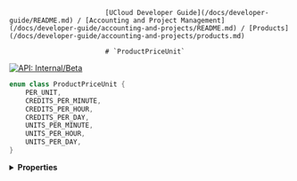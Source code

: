                             [UCloud Developer Guide](/docs/developer-guide/README.md) / [Accounting and Project Management](/docs/developer-guide/accounting-and-projects/README.md) / [Products](/docs/developer-guide/accounting-and-projects/products.md)
                            
                            # `ProductPriceUnit`

                            
[![API: Internal/Beta](https://img.shields.io/static/v1?label=API&message=Internal/Beta&color=red&style=flat-square)](/docs/developer-guide/core/api-conventions.md)



```kotlin
enum class ProductPriceUnit {
    PER_UNIT,
    CREDITS_PER_MINUTE,
    CREDITS_PER_HOUR,
    CREDITS_PER_DAY,
    UNITS_PER_MINUTE,
    UNITS_PER_HOUR,
    UNITS_PER_DAY,
}
```

<details>
<summary>
<b>Properties</b>
</summary>

<details>
<summary>
<code>PER_UNIT</code> Used for resources which either: are charged once for the entire life-time (`ChargeType.ABSOLUTE`) or
</summary>



used to enforce a quota (`ChargeType.DIFFERENTIAL_QUOTA`).

When used in combination with `ChargeType.ABSOLUTE` then this is typically used for resources such as:
licenses, public IPs and links.

When used in combination with `ChargeType.DIFFERENTIAL_QUOTA` it is used to enforce a quota. At any point in
time, a user should never be allowed to use more units than specified in their current `balance`. For example,
if `balance = 100` and `ProductType = ProductType.COMPUTE` then no more than 100 jobs should be allowed to run
at any given point in time. Similarly, this can be used to enforce a storage quota.


</details>

<details>
<summary>
<code>CREDITS_PER_MINUTE</code> Used for resources which are charged periodically in a pre-defined currency.
</summary>



This `ProductPriceUnit` can only be used in combination with `ChargeType.ABSOLUTE`.

The pre-defined currency is decided between the UCloud/Core and the provider out-of-band. UCloud only supports
a single currency for the entire system.

The accounting system only stores balances as an integer, for precision reasons. As a result, a charge using
`CREDITS_PER_X` will always refer to one-millionth of the currency (for example: 1 Credit = 0.000001 DKK).

This price unit comes in several variants: `MINUTE`, `HOUR`, `DAY`. This period is used to define the `units`
of a `charge`. For example, if a `charge` is made on a product with `CREDITS_PER_MINUTE` then the `units`
property refer to the number of minutes which have elapsed. The provider is not required to perform `charge`
operations this often, it only serves to define the true meaning of `units` in the `charge` operation.

The period used SHOULD always refer to monotonically increasing time. In practice, this means that a user should
not be charged differently because of summer/winter time.


</details>

<details>
<summary>
<code>CREDITS_PER_HOUR</code> See `CREDITS_PER_MINUTE`
</summary>





</details>

<details>
<summary>
<code>CREDITS_PER_DAY</code> See `CREDITS_PER_MINUTE`
</summary>





</details>

<details>
<summary>
<code>UNITS_PER_MINUTE</code> Used for resources which are charged periodically.
</summary>



This `ProductPriceUnit` can only be used in combination with `ChargeType.ABSOLUTE`.

All allocations granted to a product of `UNITS_PER_X` specify the amount of units of the recipient can use.
Some examples include:

  - Core hours
  - Public IP hours
  
This price unit comes in several variants: `MINUTE`, `HOUR`, `DAY`. This period is used to define the `units`
of a `charge`. For example, if a `charge` is made on a product with `CREDITS_PER_MINUTE` then the `units`
property refer to the number of minutes which have elapsed. The provider is not required to perform `charge`
operations this often, it only serves to define the true meaning of `units` in the `charge` operation.

The period used SHOULD always refer to monotonically increasing time. In practice, this means that a user should
not be charged differently because of summer/winter time.


</details>

<details>
<summary>
<code>UNITS_PER_HOUR</code> See `UNITS_PER_MINUTE`
</summary>





</details>

<details>
<summary>
<code>UNITS_PER_DAY</code> See `UNITS_PER_MINUTE`
</summary>





</details>



</details>

